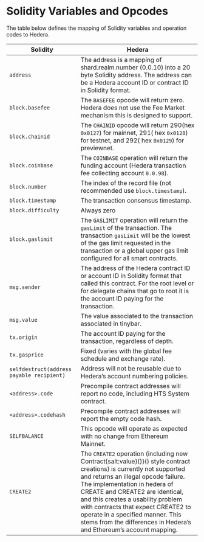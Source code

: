 # Solidity Variables and Opcodes

The table below defines the mapping of Solidity variables and operation codes to Hedera.

| Solidity                                  | Hedera                                                                                                                                                                                                                                                                                                                                                                                                               |
| ----------------------------------------- | -------------------------------------------------------------------------------------------------------------------------------------------------------------------------------------------------------------------------------------------------------------------------------------------------------------------------------------------------------------------------------------------------------------------- |
| `address`                                 | The address is a mapping of shard.realm.number (0.0.10) into a 20 byte Solidity address. The address can be a Hedera account ID or contract ID in Solidity format.                                                                                                                                                                                                                                                   |
| `block.basefee`                           | The `BASEFEE` opcode will return zero. Hedera does not use the Fee Market mechanism this is designed to support.                                                                                                                                                                                                                                                                                                     |
| `block.chainid`                           | The `CHAINID` opcode will return 290(hex `0x0127`) for mainnet, 291( hex `0x0128`) for testnet, and 292( hex `0x0129`) for previewnet.                                                                                                                                                                                                                                                                               |
| `block.coinbase`                          | The `COINBASE` operation will return the funding account (Hedera transaction fee collecting account `0.0.98`).                                                                                                                                                                                                                                                                                                       |
| `block.number`                            | The index of the record file (not recommended use `block.timestamp`).                                                                                                                                                                                                                                                                                                                                                |
| `block.timestamp`                         | The transaction consensus timestamp.                                                                                                                                                                                                                                                                                                                                                                                 |
| `block.difficulty`                        | Always zero                                                                                                                                                                                                                                                                                                                                                                                                          |
| `block.gaslimit`                          | The `GASLIMIT` operation will return the `gasLimit` of the transaction. The transaction `gasLimit` will be the lowest of the gas limit requested in the transaction or a global upper gas limit configured for all smart contracts.                                                                                                                                                                                  |
| `msg.sender`                              | The address of the Hedera contract ID or account ID in Solidity format that called this contract.  For the root level or for delegate chains that go to root it is the account ID paying for the transaction.                                                                                                                                                                                                        |
| `msg.value`                               | The value associated to the transaction associated in tinybar.                                                                                                                                                                                                                                                                                                                                                       |
| `tx.origin`                               | The account ID paying for the transaction, regardless of depth.                                                                                                                                                                                                                                                                                                                                                      |
| `tx.gasprice`                             | Fixed (varies with the global fee schedule and exchange rate).                                                                                                                                                                                                                                                                                                                                                       |
| `selfdestruct(address payable recipient)` | Address will not be reusable due to Hedera’s account numbering policies.                                                                                                                                                                                                                                                                                                                                             |
| `<address>.code`                          | Precompile contract addresses will report no code, including HTS System contract.                                                                                                                                                                                                                                                                                                                                    |
| `<address>.codehash`                      | Precompile contract addresses will report the empty code hash.                                                                                                                                                                                                                                                                                                                                                       |
| `SELFBALANCE`                             | This opcode will operate as expected with no change from Ethereum Mainnet.                                                                                                                                                                                                                                                                                                                                           |
| `CREATE2`                                 | The `CREATE2` operation (including new Contract{salt:value}()}() style contract creations) is currently not supported and returns an illegal opcode failure. The implementation in hedera of CREATE and CREATE2 are identical, and this creates a usability problem with contracts that expect CREATE2 to operate in a specified manner. This stems from the differences in Hedera’s and Ethereum’s account mapping. |
